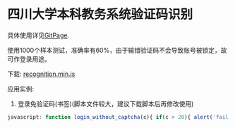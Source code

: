 # 四川大学本科教务系统验证码识别
具体使用详见[GitPage](http://scu.edu.pl/scu_captcha_recognition/). 

使用1000个样本测试，准确率有60%，由于输错验证码不会导致账号被锁定，故可作登录用途。

下载: [recognition.min.js](http://scu.edu.pl/scu_captcha_recognition/download/recognition.min.js)

应用实例: 

1. 登录免验证码(书签)(脚本文件较大，建议下载脚本后再修改使用)
```javascript
javascript: function login_without_captcha(c){ if(c > 20){ alert('fail to recognize!'); }else{ c++; var usr = document.getElementById('input_username').value; var pwd = document.getElementById('input_password').value; getCaptcha().then(res=>getLabels(res)).then(res=>{ var xhr = new XMLHttpRequest(); xhr.open('post','/j_spring_security_check'); xhr.setRequestHeader('Content-Type','application/x-www-form-urlencoded'); xhr.send('j_username='+ usr +'&j_password='+ pwd +'&j_captcha='+ res); xhr.onload=function(){ if(/badCaptcha/.test(xhr.responseURL)){ login_without_captcha(c); }else{ window.location.href=xhr.responseURL; } } }); } }; var s = document.createElement('script'); s.src='https://scu.edu.pl/scu_captcha_recognition/download/recognition.min.js'; document.body.appendChild(s); s.onload=function(){ document.getElementById('captchaImg').style='display:none'; document.getElementById('input_checkcode').style='display:none'; document.getElementById('loginButton').onclick =function(e){ e.preventDefault(); login_without_captcha(0); }; }; void 0;
```
